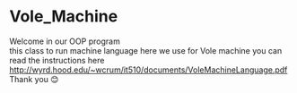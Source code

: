 # Vole_Machine
Welcome in our OOP program  
this class to run machine language here we use for Vole machine you can read the instructions here 
http://wyrd.hood.edu/~wcrum/it510/documents/VoleMachineLanguage.pdf
Thank you 😊
